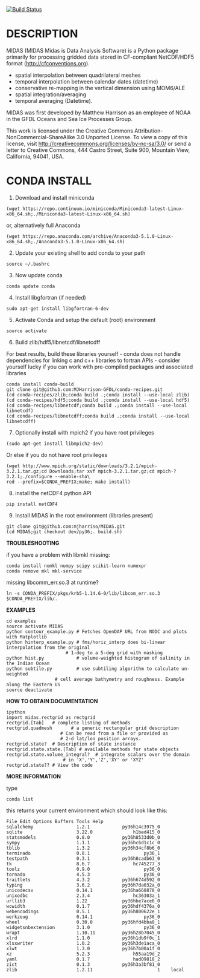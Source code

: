 [![Build Status](https://travis-ci.org/mjharriso/MIDAS.svg?branch=master)](https://travis-ci.org/mjharriso/MIDAS)

# DESCRIPTION

 MIDAS (MIDAS Midas is Data Analysis Software)
 is a Python package primarily for processing
 gridded data stored in CF-compliant NetCDF/HDF5 format
 (http://cfconventions.org).

 * spatial interpolation between quadrilateral meshes
 * temporal interpolation between calendar dates (datetime)
 * conservative re-mapping in the vertical dimension using MOM6/ALE
 * spatial integration/averaging
 * temporal averaging (Datetime).

 MIDAS was first developed by Matthew Harrison as an employee of NOAA in the
 GFDL Oceans and Sea Ice Processes Group.

 This work is licensed under the Creative Commons
 Attribution-NonCommercial-ShareAlike 3.0 Unported License.
 To view a copy of this license, visit
 http://creativecommons.org/licenses/by-nc-sa/3.0/
 or send a letter to Creative Commons, 444 Castro Street,
 Suite 900, Mountain View, California, 94041, USA.

# CONDA INSTALL

1. Download and install miniconda

```
(wget https://repo.continuum.io/miniconda/Miniconda3-latest-Linux-x86_64.sh;./Miniconda3-latest-Linux-x86_64.sh)
```

or, alternatively full Anaconda

```
(wget https://repo.anaconda.com/archive/Anaconda3-5.1.0-Linux-x86_64.sh;./Anaconda3-5.1.0-Linux-x86_64.sh)
```

2. Update your existing shell to add conda to your path

```
source ~/.bashrc
```

3. Now update conda

```
conda update conda
```

4. Install libgfortran (if needed)

```
sudo apt-get install libgfortran-6-dev
```

5. Activate Conda and setup the default (root) environment

```
source activate
```

6. Build zlib/hdf5/libnetcdf/libnetcdff

For best results, build these libraries yourself - conda does not handle dependencies for linking c and c++ libraries to fortran APIs - consider yourself lucky if you can work with pre-compiled packages and associated libraries

```
conda install conda-build
git clone git@github.com:MJHarrison-GFDL/conda-recipes.git
(cd conda-recipes/zlib;conda build .;conda install --use-local zlib)
(cd conda-recipes/hdf5;conda build .;conda install --use-local hdf5)
(cd conda-recipes/libnetcdf;conda build .;conda install --use-local libnetcdf)
(cd conda-recipes/libnetcdff;conda build .;conda install --use-local libnetcdff)
```

7. Optionally install with mpich2 if you have root privileges

```
(sudo apt-get install libmpich2-dev)
```

Or else if you do not have root privileges

```
(wget http://www.mpich.org/static/downloads/3.2.1/mpich-3.2.1.tar.gz;cd Downloads;tar xvf mpich-3.2.1.tar.gz;cd mpich-?3.2.1;./configure --enable-sha\
red --prefix=$CONDA_PREFIX;make; make install)
```


8. install the netCDF4 python API

```
pip install netCDF4
```

9. Install MIDAS in the root environment (libraries present)

```
git clone git@github.com:mjharriso/MIDAS.git
(cd MIDAS;git checkout dev/py36;. build.sh)
```

**TROUBLESHOOTING**

if you have a problem with libmkl missing:

```
conda install nomkl numpy scipy scikit-learn numexpr
conda remove mkl mkl-service
```

missing libcomm_err.so.3 at runtime?

```
ln -s CONDA_PREFIX/pkgs/krb5-1.14.6-0/lib/libcom_err.so.3 $CONDA_PREFIX/lib/.
```


**EXAMPLES**

```
cd examples
source activate MIDAS
python contour_example.py # Fetches OpenDAP URL from NODC and plots with Matplotlib
python hinterp_example.py # fms/horiz_interp does bi-linear interpolation from the original
                 	  # 1-deg to a 5-deg grid with masking
python hist.py            # volume-weighted histogram of salinity in the Indian Ocean
python subtile.py         # use subtiling algorithm to calculate un-weighted
 	       		  # cell average bathymetry and roughness. Example along the Eastern US
source deactivate
```

**HOW TO OBTAIN DOCUMENTATION**

```
ipython
import midas.rectgrid as rectgrid
rectgrid.[Tab]   # complete listing of methods
rectgrid.quadmesh       # a generic rectangular grid description
				    # Can be read from a file or provided as
				    # 2-d lat/lon position arrays.
rectgrid.state?  # Description of state instance
rectgrid.state.state.[Tab] # available methods for state objects
rectgrid.state.volume_integral?  # integrate scalars over the domain
				     # in 'X','Y','Z','XY' or 'XYZ'
rectgrid.state?? # View the code
```

**MORE INFORMATION**

type

```
conda list
```

this returns your current environment which should look like this:

```
File Edit Options Buffers Tools Help
sqlalchemy                1.2.1            py36h14c3975_0
sqlite                    3.22.0               h1bed415_0
statsmodels               0.8.0            py36h8533d0b_0
sympy                     1.1.1            py36hc6d1c1c_0
tblib                     1.3.2            py36h34cf8b6_0
terminado                 0.8.1                    py36_1
testpath                  0.3.1            py36h8cadb63_0
tk                        8.6.7                hc745277_3
toolz                     0.9.0                    py36_0
tornado                   4.5.3                    py36_0
traitlets                 4.3.2            py36h674d592_0
typing                    3.6.2            py36h7da032a_0
unicodecsv                0.14.1           py36ha668878_0
unixodbc                  2.3.4                hc36303a_1
urllib3                   1.22             py36hbe7ace6_0
wcwidth                   0.1.7            py36hdf4376a_0
webencodings              0.5.1            py36h800622e_1
werkzeug                  0.14.1                   py36_0
wheel                     0.30.0           py36hfd4bba0_1
widgetsnbextension        3.1.0                    py36_0
wrapt                     1.10.11          py36h28b7045_0
xlrd                      1.1.0            py36h1db9f0c_1
xlsxwriter                1.0.2            py36h3de1aca_0
xlwt                      1.3.0            py36h7b00a1f_0
xz                        5.2.3                h55aa19d_2
yaml                      0.1.7                had09818_2
zict                      0.1.3            py36h3a3bf81_0
zlib                      1.2.11                        1    local

```